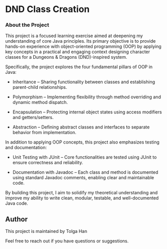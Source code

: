 # DND Class Creation

### About the Project

This project is a focused learning exercise aimed at deepening my understanding of core Java principles. Its primary objective is to provide hands-on experience with object-oriented programming (OOP) by applying key concepts in a practical and engaging context designing character classes for a Dungeons & Dragons (DND)-inspired system.

Specifically, the project explores the four fundamental pillars of OOP in Java:

* Inheritance – Sharing functionality between classes and establishing parent-child relationships.

* Polymorphism – Implementing flexibility through method overriding and dynamic method dispatch.

* Encapsulation – Protecting internal object states using access modifiers and getters/setters.

* Abstraction – Defining abstract classes and interfaces to separate behavior from implementation.

In addition to applying OOP concepts, this project also emphasizes testing and documentation:

* Unit Testing with JUnit – Core functionalities are tested using JUnit to ensure correctness and reliability.

* Documentation with Javadoc – Each class and method is documented using standard Javadoc comments, enabling clear and maintainable code.

By building this project, I aim to solidify my theoretical understanding and improve my ability to write clean, modular, testable, and well-documented Java code.

## Author

This project is maintained by Tolga Han

Feel free to reach out if you have questions or suggestions.